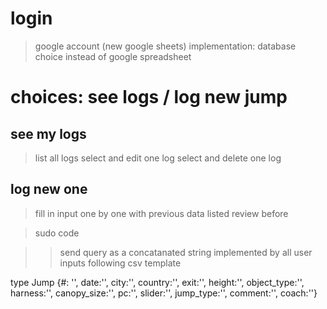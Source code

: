 # login
> google account (new google sheets)
> implementation: database choice instead of google spreadsheet
# choices: see logs / log new jump

## see my logs
> list all logs
> select and edit one log
> select and delete one log

## log new one
> fill in input one by one with previous data listed
> review before 

> sudo code
>> 


>> send query as a concatanated string implemented by all user inputs following csv template

type Jump {#: '',
date:'',
city:'',
country:'',
exit:'',
height:'',
object_type:'',
harness:'',
canopy_size:'',
pc:'',
slider:'',
jump_type:'',
comment:'',
coach:''}


